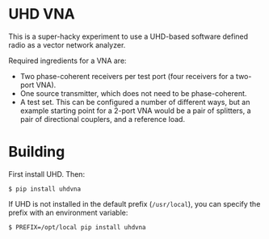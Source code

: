 # UHD VNA

This is a super-hacky experiment to use a UHD-based software defined radio as a
vector network analyzer.

Required ingredients for a VNA are:

* Two phase-coherent receivers per test port (four receivers for a two-port VNA).
* One source transmitter, which does not need to be phase-coherent.
* A test set. This can be configured a number of different ways, but an example
  starting point for a 2-port VNA would be a pair of splitters, a pair of
  directional couplers, and a reference load.

# Building

First install UHD. Then:

    $ pip install uhdvna

If UHD is not installed in the default prefix (``/usr/local``), you can specify
the prefix with an environment variable:

    $ PREFIX=/opt/local pip install uhdvna
